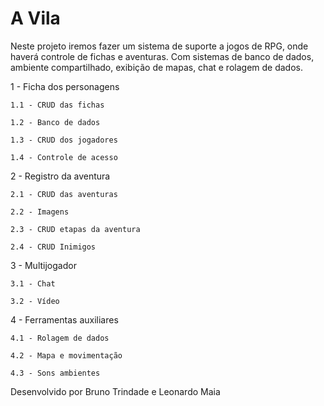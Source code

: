 # A Vila

Neste projeto iremos fazer um sistema de suporte a jogos de RPG, onde haverá controle de fichas e aventuras. Com sistemas de banco de dados, ambiente compartilhado, exibição de mapas, chat e rolagem de dados.

1 - Ficha dos personagens

	1.1 - CRUD das fichas
	
	1.2 - Banco de dados
	
	1.3 - CRUD dos jogadores
	
	1.4 - Controle de acesso
	
2 - Registro da aventura

	2.1 - CRUD das aventuras
	
	2.2 - Imagens
	
	2.3 - CRUD etapas da aventura
	
	2.4 - CRUD Inimigos
	
3 - Multijogador

	3.1 - Chat
	
	3.2 - Vídeo
	
4 - Ferramentas auxiliares

	4.1 - Rolagem de dados
	
	4.2 - Mapa e movimentação
	
	4.3 - Sons ambientes

Desenvolvido por Bruno Trindade e Leonardo Maia

